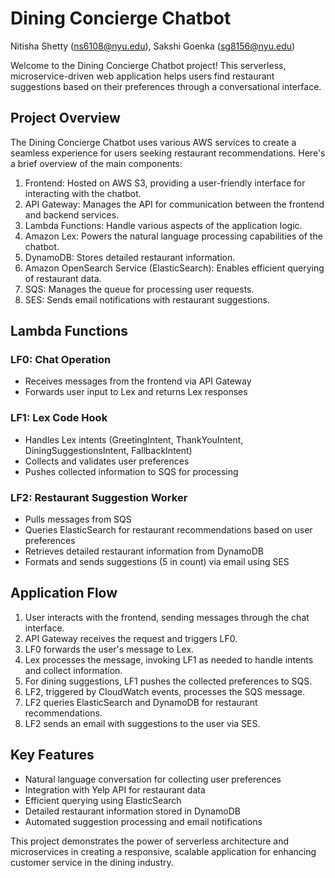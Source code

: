 # Dining Concierge Chatbot

Nitisha Shetty (ns6108@nyu.edu), Sakshi Goenka (sg8156@nyu.edu)


Welcome to the Dining Concierge Chatbot project! This serverless, microservice-driven web application helps users find restaurant suggestions based on their preferences through a conversational interface.

## Project Overview

The Dining Concierge Chatbot uses various AWS services to create a seamless experience for users seeking restaurant recommendations. Here's a brief overview of the main components:

1. Frontend: Hosted on AWS S3, providing a user-friendly interface for interacting with the chatbot.
2. API Gateway: Manages the API for communication between the frontend and backend services.
3. Lambda Functions: Handle various aspects of the application logic.
4. Amazon Lex: Powers the natural language processing capabilities of the chatbot.
5. DynamoDB: Stores detailed restaurant information.
6. Amazon OpenSearch Service (ElasticSearch): Enables efficient querying of restaurant data.
7. SQS: Manages the queue for processing user requests.
8. SES: Sends email notifications with restaurant suggestions.

## Lambda Functions

### LF0: Chat Operation
- Receives messages from the frontend via API Gateway
- Forwards user input to Lex and returns Lex responses

### LF1: Lex Code Hook
- Handles Lex intents (GreetingIntent, ThankYouIntent, DiningSuggestionsIntent, FallbackIntent)
- Collects and validates user preferences
- Pushes collected information to SQS for processing

### LF2: Restaurant Suggestion Worker
- Pulls messages from SQS
- Queries ElasticSearch for restaurant recommendations based on user preferences
- Retrieves detailed restaurant information from DynamoDB
- Formats and sends suggestions (5 in count) via email using SES

## Application Flow

1. User interacts with the frontend, sending messages through the chat interface.
2. API Gateway receives the request and triggers LF0.
3. LF0 forwards the user's message to Lex.
4. Lex processes the message, invoking LF1 as needed to handle intents and collect information.
5. For dining suggestions, LF1 pushes the collected preferences to SQS.
6. LF2, triggered by CloudWatch events, processes the SQS message.
7. LF2 queries ElasticSearch and DynamoDB for restaurant recommendations.
8. LF2 sends an email with suggestions to the user via SES.

## Key Features

- Natural language conversation for collecting user preferences
- Integration with Yelp API for restaurant data
- Efficient querying using ElasticSearch
- Detailed restaurant information stored in DynamoDB
- Automated suggestion processing and email notifications

This project demonstrates the power of serverless architecture and microservices in creating a responsive, scalable application for enhancing customer service in the dining industry.
